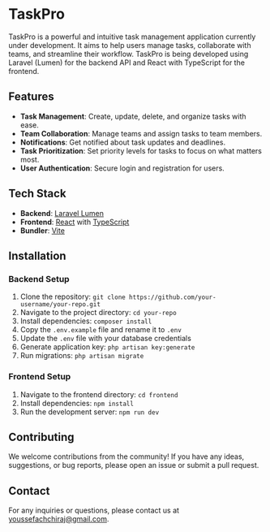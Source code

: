 # TaskPro

TaskPro is a powerful and intuitive task management application currently under development. It aims to help users manage tasks, collaborate with teams, and streamline their workflow. TaskPro is being developed using Laravel (Lumen) for the backend API and React with TypeScript for the frontend.

## Features

- **Task Management**: Create, update, delete, and organize tasks with ease.
- **Team Collaboration**: Manage teams and assign tasks to team members.
- **Notifications**: Get notified about task updates and deadlines.
- **Task Prioritization**: Set priority levels for tasks to focus on what matters most.
- **User Authentication**: Secure login and registration for users.

## Tech Stack

- **Backend**: [Laravel Lumen](https://lumen.laravel.com/)
- **Frontend**: [React](https://reactjs.org/) with [TypeScript](https://www.typescriptlang.org/)
- **Bundler**: [Vite](https://vitejs.dev/)

## Installation

### Backend Setup

1. Clone the repository: `git clone https://github.com/your-username/your-repo.git`
2. Navigate to the project directory: `cd your-repo`
3. Install dependencies: `composer install`
4. Copy the `.env.example` file and rename it to `.env`
5. Update the `.env` file with your database credentials
6. Generate application key: `php artisan key:generate`
7. Run migrations: `php artisan migrate`

### Frontend Setup

1. Navigate to the frontend directory: `cd frontend`
2. Install dependencies: `npm install`
3. Run the development server: `npm run dev`
## Contributing

We welcome contributions from the community! If you have any ideas, suggestions, or bug reports, please open an issue or submit a pull request.

## Contact

For any inquiries or questions, please contact us at youssefachchiraj@gmail.com.